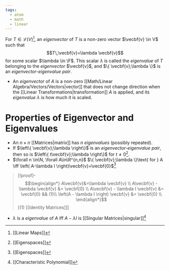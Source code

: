 ```yaml
---
tags:
  - atom
  - math
  - linear
---
```

For $T \in \mathcal{L}(V)$[^1], an *eigenvector* of $T$ is a non-zero vector $\vecbf{v} \in V$ such that
$$T\,\vecbf{v}=\lambda \vecbf{v}$$
for some scalar $\lambda \in \F$. This scalar $\lambda$ is called the *eigenvalue* of $T$ belonging to the *eigenvector* $\vecbf{v}$, and $\{ \vecbf{v};\lambda \}$ is an *eigenvector-eigenvalue pair*.
- An *eigenvector* of $A$ is a non-zero [[Math/Linear Algebra/Vectors/Vectors|vector]] that does not change direction when the [[Linear Transformations|transformation]] $A$ is applied, and its *eigenvalue* $\lambda$ is how much it is scaled.
# Properties of Eigenvector and Eigenvalues
- An $n\times n$ [[Matrices|matrix]] has $n$ *eigenvalues* (possibly repeated).
- If $\left\{ \vecbf{v};\lambda \right\}$ is an *eigenvector-eigenvalue pair*, then so is $\left\{ t\vecbf{v};\lambda \right\}$ for $t\neq0$[^2].
- $\forall n \in\N, \forall A\in\R^{n,n}$
  $\{ \vecbf{v};\lambda \}\text{ for } A \iff \left( A-\lambda I \right)\vecbf{v}=\vecbf{0}$[^2]
> [!proof]-
> $$\begin{align*}
> 	A\vecbf{v}&=\lambda \vecbf{v} \\
> 	A\vecbf{v} - \lambda \vecbf{v} &= \vecbf{0} \\
> 	A\vecbf{v} - \lambda I \vecbf{v} &= \vecbf{0} && (1)\\
> 	\left(A - \lambda I \right) \vecbf{v} &= \vecbf{0} \\
> \end{align*}$$
  > \[(1) [[Identity Matrices]]\]

- $\lambda$ is a *eigenvalue* of $A$ iff $A-\lambda I$ is [[Singular Matrices|singular]][^3]

[^1]: [[Linear Maps]]
[^2]: [[Eigenspaces]]
[^3]: [[Characteristic Polynomial]]
